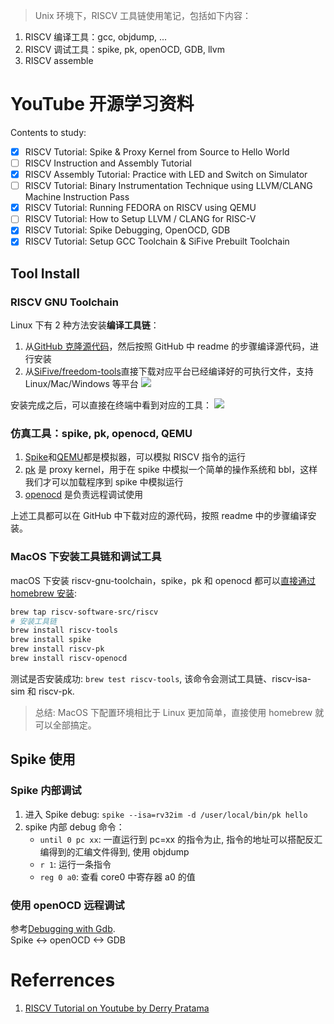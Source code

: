 > Unix 环境下，RISCV 工具链使用笔记，包括如下内容：

1. RISCV 编译工具：gcc, objdump, ...
2. RISCV 调试工具：spike, pk, openOCD, GDB, llvm
3. RISCV assemble

# YouTube 开源学习资料

Contents to study:

- [x] RISCV Tutorial: Spike & Proxy Kernel from Source to Hello World
- [ ] RISCV Instruction and Assembly Tutorial
- [x] RISCV Assembly Tutorial: Practice with LED and Switch on Simulator
- [ ] RISCV Tutorial: Binary Instrumentation Technique using LLVM/CLANG Machine Instruction Pass
- [x] RISCV Tutorial: Running FEDORA on RISCV using QEMU
- [ ] RISCV Tutorial: How to Setup LLVM / CLANG for RISC-V
- [x] RISCV Tutorial: Spike Debugging, OpenOCD, GDB
- [x] RISCV Tutorial: Setup GCC Toolchain & SiFive Prebuilt Toolchain

## Tool Install

### RISCV GNU Toolchain

Linux 下有 2 种方法安装**编译工具链**：

1. 从[GitHub 克隆源代码](https://github.com/riscv-collab/riscv-gnu-toolchain)，然后按照 GitHub 中 readme 的步骤编译源代码，进行安装
2. 从[SiFive/freedom-tools](https://github.com/sifive/freedom-tools/releases)直接下载对应平台已经编译好的可执行文件，支持 Linux/Mac/Windows 等平台
   ![](https://s2.loli.net/2023/03/07/h5dNlWv3RjFTmXI.png)

安装完成之后，可以直接在终端中看到对应的工具：
![](https://s2.loli.net/2023/03/07/RVdZFGAjoOBY2az.png)

### 仿真工具：spike, pk, openocd, QEMU

1. [Spike](https://github.com/riscv-software-src/riscv-isa-sim)和[QEMU](https://github.com/qemu/qemu)都是模拟器，可以模拟 RISCV 指令的运行
2. [pk](https://github.com/riscv-software-src/riscv-pk) 是 proxy kernel，用于在 spike 中模拟一个简单的操作系统和 bbl，这样我们才可以加载程序到 spike 中模拟运行
3. [openocd](https://github.com/riscv/riscv-openocd) 是负责远程调试使用

上述工具都可以在 GitHub 中下载对应的源代码，按照 readme 中的步骤编译安装。

### MacOS 下安装工具链和调试工具

macOS 下安装 riscv-gnu-toolchain，spike，pk 和 openocd 都可以[直接通过 homebrew 安装](https://github.com/riscv-software-src/homebrew-riscv):

```bash
brew tap riscv-software-src/riscv
# 安装工具链
brew install riscv-tools
brew install spike
brew install riscv-pk
brew install riscv-openocd
```

测试是否安装成功: `brew test riscv-tools`, 该命令会测试工具链、riscv-isa-sim 和 riscv-pk.

> 总结: MacOS 下配置环境相比于 Linux 更加简单，直接使用 homebrew 就可以全部搞定。

## Spike 使用

### Spike 内部调试

1. 进入 Spike debug: `spike --isa=rv32im -d /user/local/bin/pk hello`
2. spike 内部 debug 命令：
   - `until 0 pc xx`: 一直运行到 pc=xx 的指令为止, 指令的地址可以搭配反汇编得到的汇编文件得到, 使用 objdump
   - `r 1`: 运行一条指令
   - `reg 0 a0`: 查看 core0 中寄存器 a0 的值

### 使用 openOCD 远程调试

参考[Debugging with Gdb](https://github.com/riscv-software-src/riscv-isa-sim#debugging-with-gdb).  
Spike <-> openOCD <-> GDB

# Referrences

1. [RISCV Tutorial on Youtube by Derry Pratama](https://www.youtube.com/watch?v=zZUtTplVHwE&list=PLgzAvj2cYr3qGvecT_PSnKzl5SxECZmI3)
